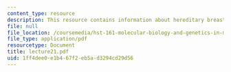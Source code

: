 ```yaml
---
content_type: resource
description: This resource contains information about hereditary breast ovarian cancer.
file: null
file_location: /coursemedia/hst-161-molecular-biology-and-genetics-in-modern-medicine-fall-2007/1ff4dee0e1b467f2eb5ad3294cd29d56_lecture21.pdf
file_type: application/pdf
resourcetype: Document
title: lecture21.pdf
uid: 1ff4dee0-e1b4-67f2-eb5a-d3294cd29d56
---
```

